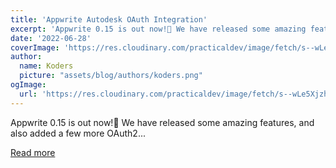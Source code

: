 ```yaml
---
title: 'Appwrite Autodesk OAuth Integration'
excerpt: 'Appwrite 0.15 is out now!🎉 We have released some amazing features, and also added a few more OAuth2...'
date: '2022-06-28'
coverImage: 'https://res.cloudinary.com/practicaldev/image/fetch/s--wLe5Xjzh--/c_imagga_scale,f_auto,fl_progressive,h_420,q_auto,w_1000/https://dev-to-uploads.s3.amazonaws.com/uploads/articles/hk7sdvitffzzdxcnelax.png'
author:
  name: Koders
  picture: "assets/blog/authors/koders.png"
ogImage:
  url: 'https://res.cloudinary.com/practicaldev/image/fetch/s--wLe5Xjzh--/c_imagga_scale,f_auto,fl_progressive,h_420,q_auto,w_1000/https://dev-to-uploads.s3.amazonaws.com/uploads/articles/hk7sdvitffzzdxcnelax.png'
---
```


Appwrite 0.15 is out now!🎉 We have released some amazing features, and also added a few more OAuth2...

[Read more](https://dev.to/appwrite/appwrite-autodesk-oauth-integration-11j0)
